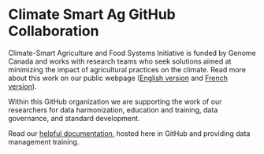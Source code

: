 # Climate Smart Ag GitHub Collaboration

Climate-Smart Agriculture and Food Systems Initiative is funded by Genome Canada and works with research teams who seek solutions aimed at minimizing the impact of agricultural practices on the climate. Read more about this work on our public webpage ([English version](https://climatesmartagrifood.ca/) and [French version](https://agrintelligenteclimat.ca/)).

Within this GitHub organization we are supporting the work of our researchers for data harmonization, education and training, data governance, and standard development.

Read our [helpful documentation](https://climatesmartagcollab.github.io/Documentation/), hosted here in GitHub and providing data management training.
